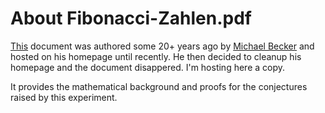 # About Fibonacci-Zahlen.pdf

[This](Fibonacci-Zahlen.pdf) document was authored some 20+ years ago by [Michael Becker](http://www.ijon.de/) and hosted on his homepage until recently. He then decided to cleanup his homepage and the document disappered. I'm hosting here a copy.

It provides the mathematical background and proofs for the conjectures raised by this experiment.

